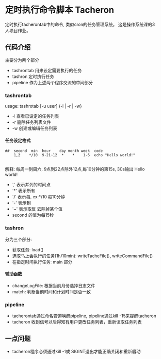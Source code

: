 # 定时执行命令脚本 Tacheron
定时执行tacherontab中的命令, 类似cron的任务管理系统。 这是操作系统课的3人项目作业。
## 代码介绍
主要分为两个部分
- tashrontab 用来设定需要执行的任务
- tashron 定时执行任务
- pipeline 作为上述两个程序交流的中间部分
### tashrontab
usage: tashrotab  [-u user] {-l | -r | -w}
- -l 查看已设定的任务列表
- -r 删除任务列表文件
- -w 创建或编辑任务列表

#### 任务设定格式
```
##  second  min  hour    day month week  code
    1,2    */10  9-21~12  *    *    1-6  echo "Hello world!"
     
```
解释: 每周一到周六, 9点到22点除外12点,每10分钟的第15s, 30s输出 Hello world! 
- ',' 表示并列的时间点
- '*' 表示所有
- '/' 表示每,  ex:*/10 每10分钟
- '-' 表示到
- '~' 表示取反 去除掉某个值
- second 的值为每15秒
### tashron
分为三个部分:
- 获取任务:   load()
- 选取马上会执行的任务(1h/10min):   writeTacheFile(), writeCommandFile()
- 在指定时间执行任务: main 部分
#### 辅助函数
- changeLogFile: 根据当前月份选择日志文件
- match: 判断当前时间和计划时间是否一致
### pipeline
- tacherontab通过命名管道唤醒pipeline, pipeline通过kill -15来提醒tacheron
- tacheron 收到信号以后得知有用户更改任务列表，重新读取任务列表
## 一点问题
- tacheron程序必须通过kill -1或 SIGINT退出才能正确关闭和重新启动

